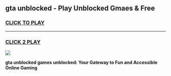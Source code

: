 
## gta unblocked - Play Unblocked Gmaes & Free
<h3>
<a href="https://premium.freeplayer.one?title=gta_unblocked&ref=20F">CLICK TO PLAY</a></h3>
<hr>

<h3>
<a href="https://premium.freeplayer.one?title=gta_unblocked&ref=20F">CLICK 2 PLAY</a>
  
</h3>

<a href="https://premium.freeplayer.one?title=gta_unblocked&ref=20F/"><img src="https://clearcache.store/games.png"></a>


**gta unblocked games unblocked: Your Gateway to Fun and Accessible Online Gaming**
